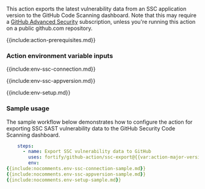 This action exports the latest vulnerability data from an SSC application version to the GitHub Code Scanning dashboard. Note that this may require a [GitHub Advanced Security](https://docs.github.com/en/get-started/learning-about-github/about-github-advanced-security) subscription, unless you're running this action on a public github.com repository.

{{include:action-prerequisites.md}}

### Action environment variable inputs

{{include:env-ssc-connection.md}}

{{include:env-ssc-appversion.md}}

{{include:env-setup.md}}

### Sample usage

The sample workflow below demonstrates how to configure the action for exporting SSC SAST vulnerability data to the GitHub Security Code Scanning dashboard.

```yaml
    steps:    
      - name: Export SSC vulnerability data to GitHub
        uses: fortify/github-action/ssc-export@{{var:action-major-version}}
        env:
{{include:nocomments.env-ssc-connection-sample.md}}
{{include:nocomments.env-ssc-appversion-sample.md}}
{{include:nocomments.env-setup-sample.md}}
```
